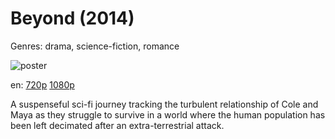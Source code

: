 # Beyond (2014)

Genres: drama, science-fiction, romance

![poster](http://image.tmdb.org/t/p/w500/n7SudZj52urYKGUhK5USUlNJVCL.jpg)

en:
  [720p](magnet:?xt=urn:btih:0DC18029E2FF2A85C8A2D629496087A2574E67F9&tr=udp://glotorrents.pw:6969/announce&tr=udp://tracker.opentrackr.org:1337/announce&tr=udp://torrent.gresille.org:80/announce&tr=udp://tracker.openbittorrent.com:80&tr=udp://tracker.coppersurfer.tk:6969&tr=udp://tracker.leechers-paradise.org:6969&tr=udp://p4p.arenabg.ch:1337&tr=udp://tracker.internetwarriors.net:1337)
  [1080p](magnet:?xt=urn:btih:EB5199C97DD277BA23293965AE5733698805E7B9&tr=udp://glotorrents.pw:6969/announce&tr=udp://tracker.opentrackr.org:1337/announce&tr=udp://torrent.gresille.org:80/announce&tr=udp://tracker.openbittorrent.com:80&tr=udp://tracker.coppersurfer.tk:6969&tr=udp://tracker.leechers-paradise.org:6969&tr=udp://p4p.arenabg.ch:1337&tr=udp://tracker.internetwarriors.net:1337)
  


A suspenseful sci-fi journey tracking the turbulent relationship of Cole and Maya as they struggle to survive in a world where the human population has been left decimated after an extra-terrestrial attack.